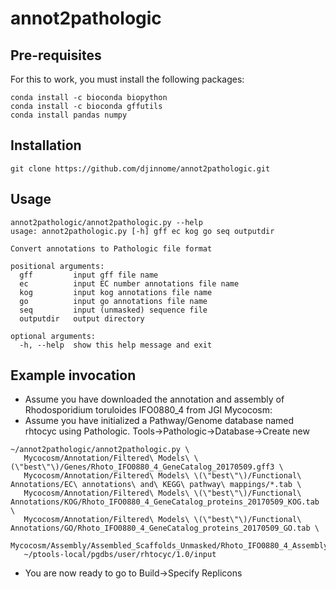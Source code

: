 # annot2pathologic

## Pre-requisites

For this to work, you must install the following packages:

```
conda install -c bioconda biopython
conda install -c bioconda gffutils
conda install pandas numpy
```

## Installation

```
git clone https://github.com/djinnome/annot2pathologic.git
```

## Usage


```
annot2pathologic/annot2pathologic.py --help
usage: annot2pathologic.py [-h] gff ec kog go seq outputdir

Convert annotations to Pathologic file format

positional arguments:
  gff         input gff file name
  ec          input EC number annotations file name
  kog         input kog annotations file name
  go          input go annotations file name
  seq         input (unmasked) sequence file
  outputdir   output directory

optional arguments:
  -h, --help  show this help message and exit
```

## Example invocation

* Assume you have downloaded the annotation and assembly of Rhodosporidium toruloides IFO0880_4 from JGI Mycocosm:
* Assume you have initialized a Pathway/Genome database named rhtocyc using Pathologic. Tools->Pathologic->Database->Create new

```
~/annot2pathologic/annot2pathologic.py \
   Mycocosm/Annotation/Filtered\ Models\ \(\"best\"\)/Genes/Rhoto_IFO0880_4_GeneCatalog_20170509.gff3 \
   Mycocosm/Annotation/Filtered\ Models\ \(\"best\"\)/Functional\ Annotations/EC\ annotations\ and\ KEGG\ pathway\ mappings/*.tab \
   Mycocosm/Annotation/Filtered\ Models\ \(\"best\"\)/Functional\ Annotations/KOG/Rhoto_IFO0880_4_GeneCatalog_proteins_20170509_KOG.tab \
   Mycocosm/Annotation/Filtered\ Models\ \(\"best\"\)/Functional\ Annotations/GO/Rhoto_IFO0880_4_GeneCatalog_proteins_20170509_GO.tab \
   Mycocosm/Assembly/Assembled_Scaffolds_Unmasked/Rhoto_IFO0880_4_AssemblyScaffolds.fasta
   ~/ptools-local/pgdbs/user/rhtocyc/1.0/input
```


* You are now ready to go to Build->Specify Replicons
